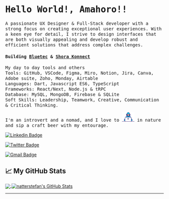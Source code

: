# <samp>Hello World!, Amahoro!! </samp>

<samp>A passionate UX Designer & Full-Stack developer with a strong focus on creating exceptional user experiences. With a keen eye for detail, I strive to design interfaces that are both visually appealing and develop robust and efficient solutions that address complex challenges.</samp>

#### <samp>Building [__Bluetec__](https://bluetec.bi) & [__Shora Konnect__](https://shorakonnect.org)</samp>

<samp>My day to day tools and others <br>
Tools: GitHub, VSCode, Figma, Miro, Notion, Jira, Canva, Adobe suite, Zoho, Monday, Airtable <br>
Languages: Dart, Javascript ES6, TypeScript <br>
Frameworks: React/Next, Node.js & tRPC <br>
Database: MySQL, MongoDB, Firebase & SQLite <br>
Soft Skills: Leadership, Teamwork, Creative, Communication & Critical Thinking. <br></samp>

<samp>I'm an introvert and a nomad, and I love to <img src="https://github.com/monfortbrian/monfortbrian/blob/master/assets/developer.gif" width="40px"> in nature and sip a craft beer with my entourage.</samp> &nbsp;  &nbsp; 

[![Linkedin Badge](https://img.shields.io/badge/LinkedIn-%230077B5.svg?&style=flat-square&logo=linkedin&logoColor=white&color=071A2C&link=https://www.linkedin.com/in/monfortbrian/)](https://www.linkedin.com/in/monfortbrian/)

[![Twitter Badge](https://img.shields.io/badge/Twitter-%231877F2.svg?&style=flat-square&logo=twitter&logoColor=white&color=071A2C&link=https://twitter.com/monfortbrian)](https://twitter.com/monfortbrian)

[![Gmail Badge](https://img.shields.io/badge/Gmail-%231877F2.svg?&style=flat-square&logo=gmail&logoColor=white&color=071A2C&link=mailto:monfortbrian@outlook.com)](mailto:monfortbrian@outlook.com)

## &#x1f4c8; My GitHub Stats

<a href="https://github.com/monfortbrian/monfortbrian">
  <img align="center" src="https://github-readme-stats.vercel.app/api/top-langs/?username=monfortbrian&hide=java,html&title_color=000000&text_color=000000" />
</a>

<a href="https://github.com/monfortbrian/monfortbrian">
  <img align="center" src="https://github-readme-stats.vercel.app/api?username=monfortbrian&show_icons=true&line_height=27&count_private=true&title_color=000000&text_color=000000&icon_color=FAC051" alt="natterstefan's GitHub Stats" />
</a>

---
